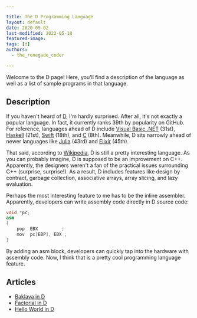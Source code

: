 ```yaml
---

title: The D Programming Language
layout: default
date: 2020-05-02
last-modified: 2022-05-18
featured-image:
tags: [d]
authors:
  - the_renegade_coder

---
```


Welcome to the D page! Here, you'll find a description of the language as well as a list of sample programs in that language.

## Description

If you haven't heard of [D][1], I'm hardly surprised. After all, it's 
not exactly a popular language. In fact, it currently ranks 39th by 
popularity on GitHub. For reference, languages ahead of D include 
[Visual Basic .NET][2] (31st), [Haskell][3] (21st), [Swift][4] (18th), and [C][5] (8th). 
Meanwhile, D sits narrowly ahead of newer languages like [Julia][6] (43rd) 
and [Elixir][7] (45th).

That said, according to [Wikipedia][1], D is still a pretty interesting 
language. As you can probably imagine, D is supposed to be an 
improvement on C++. Apparently, the designers weren't a fan of the 
practical issues surrounding C++ (surprise, surprise!). As a result, 
D includes features like design by contract, garbage collection, 
associative arrays, array slicing, and lazy evaluation.

Perhaps the most interesting feature to me has to be the inline 
assembler. Apparently, developers can write assembly code directly 
in D source code:

```d
void *pc;
asm
{
    pop  EBX         ;
    mov  pc[EBP], EBX ; 
}
```

By adding an asm block, developers can quickly tap into the hardware 
with assembly code. Now, I think that is a pretty cool programming 
language feature.

[1]: https://en.wikipedia.org/wiki/D_(programming_language)
[2]: https://en.wikipedia.org/wiki/Visual_Basic_(.NET)
[3]: https://en.wikipedia.org/wiki/Haskell
[4]: https://en.wikipedia.org/wiki/Swift_(programming_language)
[5]: https://en.wikipedia.org/wiki/C_(programming_language)
[6]: https://en.wikipedia.org/wiki/Julia_(programming_language)
[7]: https://en.wikipedia.org/wiki/Elixir_(programming_language)


## Articles

- [Baklava in D](https://sampleprograms.io/projects/baklava/d)
- [Factorial in D](https://sampleprograms.io/projects/factorial/d)
- [Hello World in D](https://sampleprograms.io/projects/hello-world/d)